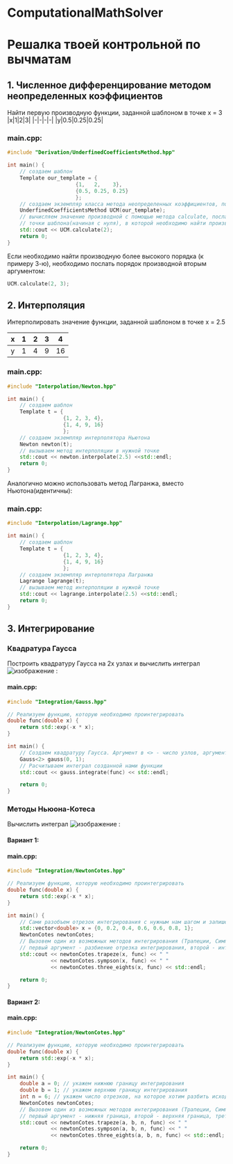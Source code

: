 # ComputationalMathSolver
# Решалка твоей контрольной по вычматам
## 1. Численное дифференцирование методом неопределенных коэффициентов
Найти первую производную функции, заданной шаблоном в точке x = 3
|x|1|2|3|
|-|-|-|-|
|y|0.5|0.25|0.25|
### main.cpp:
```cpp
#include "Derivation/UnderfinedCoefficientsMethod.hpp"

int main() {
    // создаем шаблон
    Template our_template = {
                      {1,   2,    3},
                      {0.5, 0.25, 0.25}
                      };
    // создаем экземпляр класса метода неопределенных коэффициентов, послав шаблон аргументом.
    UnderfinedCoefficientsMethod UCM(our_template);
    // вычисляем значение производной с помощью метода calculate, послав аргументом порядковый номер 
    // точки шаблона(начиная с нуля), в которой необходимо найти производную
    std::cout << UCM.calculate(2);
    return 0;
}
```
Если необходимо найти производную более высокого порядка (к примеру 3-ю), необходимо послать 
порядок производной вторым аргументом:
```cpp
UCM.calculate(2, 3);
```
## 2. Интерполяция
Интерполировать значение функции, заданной шаблоном в точке x = 2.5

|x|1|2|3|4|
|-|-|-|-|-|
|y|1|4|9|16|

### main.cpp:
```cpp
#include "Interpolation/Newton.hpp"

int main() {
    // создаем шаблон
    Template t = {
                  {1, 2, 3, 4},
                  {1, 4, 9, 16}
                  };
    // создаем экземпляр интерполятора Ньютона
    Newton newton(t);
    // вызываем метод интерполяции в нужной точке
    std::cout << newton.interpolate(2.5) <<std::endl;
    return 0;
}
```
Аналогично можно использовать метод Лагранжа, вместо Ньютона(идентичны):
### main.cpp:
```cpp
#include "Interpolation/Lagrange.hpp"

int main() {
    // создаем шаблон
    Template t = {
                  {1, 2, 3, 4},
                  {1, 4, 9, 16}
                  };
    // создаем экземпляр интерполятора Лагранжа
    Lagrange lagrange(t);
    // вызываем метод интерполяции в нужной точке
    std::cout << lagrange.interpolate(2.5) <<std::endl;
    return 0;
}
```
## 3. Интегрирование
### Квадратура Гаусса
Построить квадратуру Гаусса на 2х узлах и вычислить интеграл ![изображение](https://user-images.githubusercontent.com/58688832/137779086-6ad56dd0-6797-4419-97bf-10dd78e8a452.png) :

#### main.cpp:
```cpp
#include "Integration/Gauss.hpp"

// Реализуем функцию, которую необходимо проинтегрировать
double func(double x) {
    return std::exp(-x * x);
}

int main() {
    // Создаем квадратуру Гаусса. Аргумент в <> - число узлов, аргументы конструктора - отрезок интегрирования(в данном случае от 0 до 1)
    Gauss<2> gauss(0, 1);
    // Расчитываем интеграл созданной нами функции
    std::cout << gauss.integrate(func) << std::endl;

    return 0;
}
```

### Методы Ньюона-Котеса
Вычислить интеграл ![изображение](https://user-images.githubusercontent.com/58688832/137779086-6ad56dd0-6797-4419-97bf-10dd78e8a452.png) :

#### Вариант 1:
#### main.cpp:

```cpp
#include "Integration/NewtonCotes.hpp"

// Реализуем функцию, которую необходимо проинтегрировать
double func(double x) {
    return std::exp(-x * x);
}

int main() {
    // Сами разобъем отрезок интегрирования с нужным нам шагом и запишем точки в вектор:
    std::vector<double> x = {0, 0.2, 0.4, 0.6, 0.6, 0.8, 1};
    NewtonCotes newtonCotes;
    // Вызовем один из возможных методов интегрирования (Трапеции, Симпсона, правило 3/8),
    // первый аргумент - разбиение отрезка интегрирования, второй - интегрируемая функция:
    std::cout << newtonCotes.trapeze(x, func) << " "
              << newtonCotes.sympson(x, func) << " "
              << newtonCotes.three_eights(x, func) << std::endl;

    return 0;
}
```
#### Вариант 2:
#### main.cpp:

```cpp
#include "Integration/NewtonCotes.hpp"

// Реализуем функцию, которую необходимо проинтегрировать
double func(double x) {
    return std::exp(-x * x);
}

int main() {
    double a = 0; // укажем нижнюю границу интегрирования
    double b = 1; // укажем верхнюю границу интегрирования
    int n = 6; // укажем число отрезков, на которое хотим разбить исходный отрезок интегрирования 
    NewtonCotes newtonCotes;
    // Вызовем один из возможных методов интегрирования (Трапеции, Симпсона, правило 3/8),
    // первый аргумент - нижняя граница, второй - верхняя граница, третий - число отрезков, четвертый - интегрируемая функция:
    std::cout << newtonCotes.trapeze(a, b, n, func) << " "
              << newtonCotes.sympson(a, b, n, func) << " "
              << newtonCotes.three_eights(a, b, n, func) << std::endl;

    return 0;
}
```
